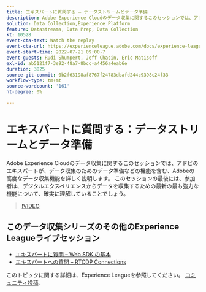 ```yaml
---
title: エキスパートに質問する – データストリームとデータ準備
description: Adobe Experience Cloudのデータ収集に関するこのセッションでは、アドビのエキスパートが、データ収集のためのデータ準備などの機能を含む、Adobeの高度なデータ収集機能を詳しく説明します。 このセッションの最後には、参加者は、デジタルエクスペリエンスからデータを収集するための最新の最も強力な機能について、確実に理解していることでしょう。
solution: Data Collection,Experience Platform
feature: Datastreams, Data Prep, Data Collection
kt: 10528
event-cta-text: Watch the replay
event-cta-url: https://experienceleague.adobe.com/docs/experience-league-live-events/events/episodes/exl-live-episode-07-21-22.html?lang=en
event-start-time: 2022-07-21 09:00-7
event-guests: Rudi Shumpert, Jeff Chasin, Eric Matisoff
exl-id: ab5121f7-3e92-48a7-8bcc-a4456a4eab6e
duration: 3825
source-git-commit: 0b2f63198af8767f24783dbafd244c9398c24f33
workflow-type: tm+mt
source-wordcount: '161'
ht-degree: 0%

---
```


# エキスパートに質問する：データストリームとデータ準備

Adobe Experience Cloudのデータ収集に関するこのセッションでは、アドビのエキスパートが、データ収集のためのデータ準備などの機能を含む、Adobeの高度なデータ収集機能を詳しく説明します。 このセッションの最後には、参加者は、デジタルエクスペリエンスからデータを収集するための最新の最も強力な機能について、確実に理解していることでしょう。

>[!VIDEO](https://video.tv.adobe.com/v/345342/?quality=12&learn=on)

## このデータ収集シリーズのその他のExperience Leagueライブセッション

* [エキスパートに質問 – Web SDK の基本](exl-live-episode-05-26-22.md)
* [エキスパートへの質問 – RTCDP Connections](exl-live-episode-06-23-22.md)

このトピックに関する詳細は、Experience Leagueを参照してください。 [コミュニティ投稿](https://experienceleaguecommunities.adobe.com/t5/adobe-experience-platform/aep-community-qna-coffee-break-7-21-22-10-30am-pt-adobe/td-p/461503).

